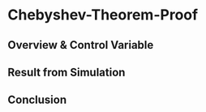 # Chebyshev-Theorem-Proof


## Overview & Control Variable

## Result from Simulation

## Conclusion

